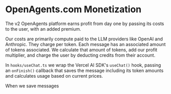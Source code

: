 # OpenAgents.com Monetization

The v2 OpenAgents platform earns profit from day one by passing its costs to the user, with an added premium.

Our costs are primarily compute paid to the LLM providers like OpenAI and Anthropic. They charge per token. Each message has an associated amount of tokens associated. We calculate that amount of tokens, add our profit multiplier, and charge the user by deducting credits from their account.

In `hooks/useChat.ts` we wrap the Vercel AI SDK's `useChat()` hook, passing an `onFinish()` callback that saves the message including its token amounts and calculates usage based on current prices.

When we save messages
